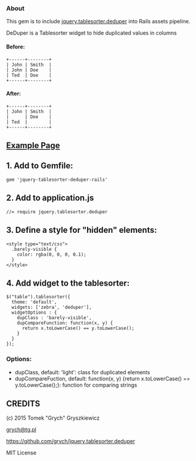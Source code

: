 ### About

This gem is to include [jquery.tablesorter.deduper](https://github.com/grych/jquery.tablesorter.deduper) into Rails assets pipeline.

DeDuper is a Tablesorter widget to hide duplicated values in columns

#### Before:

    +------+--------+
    | John | Smith  |
    | John | Doe    |
    | Ted  | Doe    |
    +------+--------+

#### After:

    +------+--------+
    | John | Smith  |
    |      | Doe    |
    | Ted  |        |
    +------+--------+

## [Example Page](http://www.tg.pl/deduper/ "DeDup example")

## 1. Add to Gemfile:

    gem 'jquery-tablesorter-deduper-rails'

## 2. Add to application.js

    //= require jquery.tablesorter.deduper

## 3. Define a style for "hidden" elements:

    <style type="text/css">
      .barely-visible {
        color: rgba(0, 0, 0, 0.1);
      }
    </style>

## 4. Add widget to the tablesorter:

    $("table").tablesorter({
      theme: 'default',
      widgets: ['zebra', 'deduper'],
      widgetOptions : {
        dupClass : 'barely-visible',
        dupCompareFunction: function(x, y) { 
          return x.toLowerCase() == y.toLowerCase(); 
        }      
      }
    });

### Options:

* dupClass, default: 
'light': class for duplicated elements
* dupCompareFuction, default: function(x, y) {return x.toLowerCase() == y.toLowerCase();}: function for comparing strings

## CREDITS
(c) 2015 Tomek "Grych" Gryszkiewicz

grych@tg.pl

https://github.com/grych/jquery.tablesorter.deduper

MIT License

